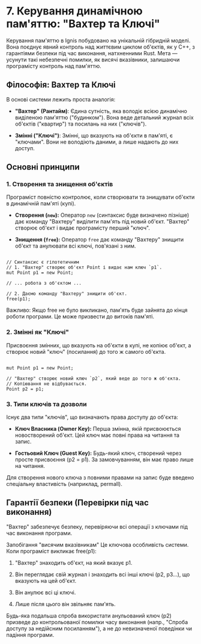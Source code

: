# 7. Керування динамічною пам'яттю: "Вахтер та Ключі"
Керування пам'яттю в Ignis побудовано на унікальній гібридній моделі. Вона поєднує явний контроль над життєвим циклом об'єктів, як у C++, з гарантіями безпеки під час виконання, натхненними Rust. Мета — усунути такі небезпечні помилки, як висячі вказівники, залишаючи програмісту контроль над пам'яттю.

## Філософія: Вахтер та Ключі
В основі системи лежить проста аналогія:

- **"Вахтер" (Рантайм)**: Єдина сутність, яка володіє всією динамічно виділеною пам'яттю ("будинком"). Вона веде детальний журнал всіх об'єктів ("квартир") та посилань на них ("ключів").

- **Змінні ("Ключі")**: Змінні, що вказують на об'єкти в пам'яті, є "ключами". Вони не володіють даними, а лише надають до них доступ.

## Основні принципи
### 1. Створення та знищення об'єктів
Програміст повністю контролює, коли створювати та знищувати об'єкти в динамічній пам'яті (купі).

- **Створення (`new`):** Оператор `new` (синтаксис буде визначено пізніше) дає команду "Вахтеру" виділити пам'ять під новий об'єкт. "Вахтер" створює об'єкт і видає програмісту перший "ключ".

- **Знищення (`free`):** Оператор `free` дає команду "Вахтеру" знищити об'єкт та анулювати всі ключі, пов'язані з ним.

```Ignis

// Синтаксис є гіпотетичним
// 1. "Вахтер" створює об'єкт Point і видає нам ключ `p1`.
mut Point p1 = new Point;

// ... робота з об'єктом ...

// 2. Даємо команду "Вахтеру" знищити об'єкт.
free(p1);
```

Важливо: Якщо free не було викликано, пам'ять буде зайнята до кінця роботи програми. Це може призвести до витоків пам'яті.

### 2. Змінні як "Ключі"
Присвоєння змінних, що вказують на об'єкти в купі, не копіює об'єкт, а створює новий "ключ" (посилання) до того ж самого об'єкта.

```Ignis

mut Point p1 = new Point;

// "Вахтер" створює новий ключ `p2`, який веде до того ж об'єкта.
// Копіювання не відбувається.
Point p2 = p1;
```

### 3. Типи ключів та дозволи
Існує два типи "ключів", що визначають права доступу до об'єкта:

- **Ключ Власника (Owner Key):** Перша змінна, якій присвоюється новостворений об'єкт. Цей ключ має повні права на читання та запис.

- **Гостьовий Ключ (Guest Key):** Будь-який ключ, створений через просте присвоєння (p2 = p1). За замовчуванням, він має право лише на читання.

Для створення нового ключа з повними правами на запис буде введено спеціальну властивість (наприклад, permall).

## Гарантії безпеки (Перевірки під час виконання)
"Вахтер" забезпечує безпеку, перевіряючи всі операції з ключами під час виконання програми.

Запобігання "висячим вказівникам"
Це ключова особливість системи. Коли програміст викликає free(p1):

1) "Вахтер" знаходить об'єкт, на який вказує p1.

2) Він переглядає свій журнал і знаходить всі інші ключі (p2, p3...), що вказують на цей об'єкт.

3) Він анулює всі ці ключі.

4) Лише після цього він звільняє пам'ять.

Будь-яка подальша спроба використати анульований ключ (p2) призведе до контрольованої помилки часу виконання (напр., "Спроба доступу за недійсним посиланням"), а не до невизначеної поведінки чи падіння програми.
